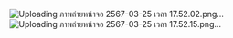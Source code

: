 ![Uploading ภาพถ่ายหน้าจอ 2567-03-25 เวลา 17.52.02.png…]()
![Uploading ภาพถ่ายหน้าจอ 2567-03-25 เวลา 17.52.15.png…]()
